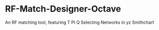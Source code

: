 # RF-Match-Designer-Octave
An RF matching tool, featuring T PI Q Selecting Networks in yz Smithchart

